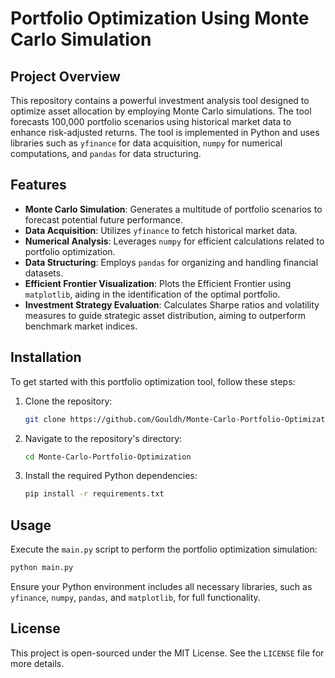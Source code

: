 # Portfolio Optimization Using Monte Carlo Simulation

## Project Overview
This repository contains a powerful investment analysis tool designed to optimize asset allocation by employing Monte Carlo simulations. The tool forecasts 100,000 portfolio scenarios using historical market data to enhance risk-adjusted returns. The tool is implemented in Python and uses libraries such as `yfinance` for data acquisition, `numpy` for numerical computations, and `pandas` for data structuring.

## Features
- **Monte Carlo Simulation**: Generates a multitude of portfolio scenarios to forecast potential future performance.
- **Data Acquisition**: Utilizes `yfinance` to fetch historical market data.
- **Numerical Analysis**: Leverages `numpy` for efficient calculations related to portfolio optimization.
- **Data Structuring**: Employs `pandas` for organizing and handling financial datasets.
- **Efficient Frontier Visualization**: Plots the Efficient Frontier using `matplotlib`, aiding in the identification of the optimal portfolio.
- **Investment Strategy Evaluation**: Calculates Sharpe ratios and volatility measures to guide strategic asset distribution, aiming to outperform benchmark market indices.

## Installation
To get started with this portfolio optimization tool, follow these steps:

1. Clone the repository:
   ```bash
   git clone https://github.com/Gouldh/Monte-Carlo-Portfolio-Optimization.git
   ```
2. Navigate to the repository's directory:
   ```bash
   cd Monte-Carlo-Portfolio-Optimization
   ```
3. Install the required Python dependencies:
   ```bash
   pip install -r requirements.txt
   ```
## Usage
Execute the `main.py` script to perform the portfolio optimization simulation:

```bash
python main.py
```

Ensure your Python environment includes all necessary libraries, such as `yfinance`, `numpy`, `pandas`, and `matplotlib`, for full functionality.

## License
This project is open-sourced under the MIT License. See the `LICENSE` file for more details.


